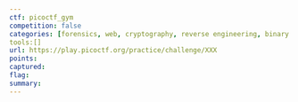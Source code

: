 ```yaml
---
ctf: picoctf_gym
competition: false
categories: [forensics, web, cryptography, reverse engineering, binary exploitation]
tools:[]
url: https://play.picoctf.org/practice/challenge/XXX
points:
captured: 
flag: 
summary:
---
```

